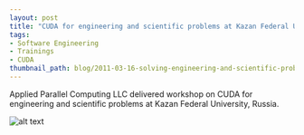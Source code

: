 ```yaml
---
layout: post
title: "CUDA for engineering and scientific problems at Kazan Federal University"
tags:
- Software Engineering
- Trainings
- CUDA
thumbnail_path: blog/2011-03-16-solving-engineering-and-scientific-problems-on-hybrid-computer-systems-gpu-computing-and-cuda-kazan-federal-university-russia/logo.jpg
---
```


Applied Parallel Computing LLC delivered workshop on CUDA for engineering and scientific problems at Kazan Federal University, Russia.

![alt text](\assets\img\blog\2011-03-16-solving-engineering-and-scientific-problems-on-hybrid-computer-systems-gpu-computing-and-cuda-kazan-federal-university-russia/logo.jpg "Logo Title Text 1")